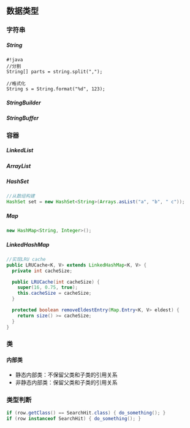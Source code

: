 ## 数据类型

### 字符串
##### String
```
#!java
//分割
String[] parts = string.split(",");

//格式化
String s = String.format("%d", 123);
```
##### StringBuilder
##### StringBuffer
### 容器
##### LinkedList
##### ArrayList
##### HashSet
```java
//从数组构建
HashSet set = new HashSet<String>(Arrays.asList("a", "b", " c"));
```
##### Map
```java
new HashMap<String, Integer>();
```

##### LinkedHashMap
```java
//实现LRU cache
public LRUCache<K, V> extends LinkedHashMap<K, V> {
  private int cacheSize;

  public LRUCache(int cacheSize) {
    super(16, 0.75, true);
    this.cacheSize = cacheSize;
  }

  protected boolean removeEldestEntry(Map.Entry<K, V> eldest) {
    return size() >= cacheSize;
  }
}
```
### 类
#### 内部类
* 静态内部类：不保留父类和子类的引用关系
* 非静态内部类：保留父类和子类的引用关系

### 类型判断
```java
if (row.getClass() == SearchHit.class) { do_something(); }
if (row instanceof SearchHit) { do_something(); }
```